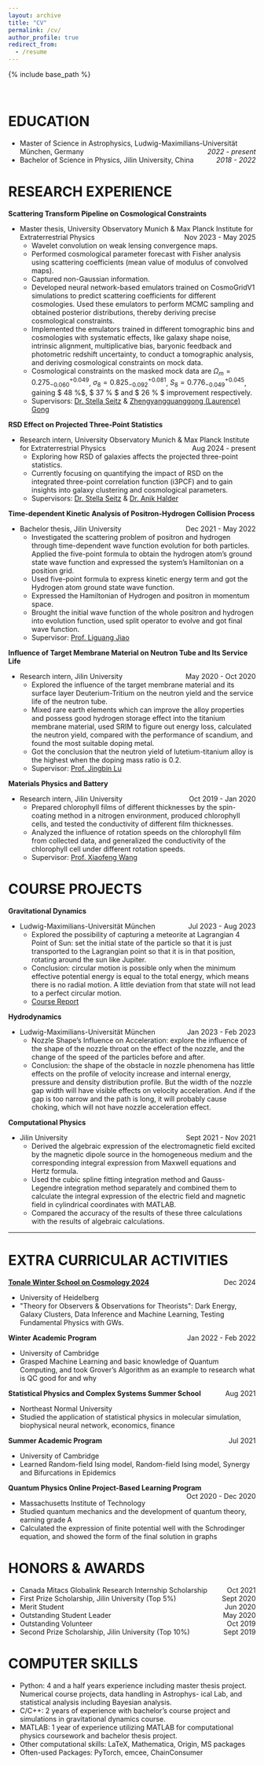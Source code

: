 ```yaml
---
layout: archive
title: "CV"
permalink: /cv/
author_profile: true
redirect_from:
  - /resume
---
```


{% include base_path %}

<br>   <!-- this is used as empty line -->

EDUCATION 
======
* Master of Science in Astrophysics, Ludwig-Maximilians-Universität München, Germany  <span style="float: right;">_2022 - present_</span>
* Bachelor of Science in Physics, Jilin University, China <span style="float: right;"> _2018 - 2022_ </span> 

RESEARCH EXPERIENCE
======
**Scattering Transform Pipeline on Cosmological Constraints**
* Master thesis, University Observatory Munich & Max Planck Institute for Extraterrestrial Physics  <span style="float: right;"> Nov 2023 - May 2025 </span>
  * Wavelet convolution on weak lensing convergence maps.
  * Performed cosmological parameter forecast with Fisher analysis using scattering coefficients (mean value of modulus of convolved maps).
  * Captured non-Gaussian information.
  * Developed neural network-based emulators trained on CosmoGridV1 simulations to predict scattering coefficients for different cosmologies. Used these emulators to perform MCMC sampling and obtained posterior distributions, thereby deriving precise cosmological constraints.
  * Implemented the emulators trained in different tomographic bins and cosmologies with systematic effects, like galaxy shape noise, intrinsic alignment, multiplicative bias, baryonic feedback and photometric redshift uncertainty,  to conduct a tomographic analysis, and deriving cosmological constraints on mock data.
  * Cosmological constraints on the masked mock data are $\Omega_{m}=0.275_{-0.060}^{+0.049}$, $\sigma_{8}=0.825_{-0.092}^{+0.081}$, $S_8=0.776_{-0.049}^{+0.045}$, gaining $ 48 \%$, $ 37 \% $ and $ 26 \% $ improvement respectively.
  * Supervisors: [Dr. Stella Seitz](https://www.usm.uni-muenchen.de/~stella/stella.html) & [Zhengyangguanggong (Laurence) Gong](https://lgong6g.github.io/)
 
**RSD Effect on Projected Three-Point Statistics**
* Research intern, University Observatory Munich & Max Planck Institute for Extraterrestrial Physics  <span style="float: right;"> Aug 2024 - present </span>
  * Exploring how RSD of galaxies affects the projected three-point statistics.
  * Currently focusing on quantifying the impact of RSD on the integrated three-point correlation function (i3PCF) and to gain insights into galaxy clustering and cosmological parameters.
  * Supervisors: [Dr. Stella Seitz](https://www.usm.uni-muenchen.de/~stella/stella.html) & [Dr. Anik Halder](https://anikhalder.github.io/)


**Time-dependent Kinetic Analysis of Positron-Hydrogen Collision Process**
* Bachelor thesis, Jilin University  <span style="float: right;"> Dec 2021 - May 2022 </span>
  * Investigated the scattering problem of positron and hydrogen through time-dependent wave function evolution for both particles. Applied the five-point formula to obtain the hydrogen atom’s ground state wave function and expressed the system’s Hamiltonian on a position grid.
  * Used five-point formula to express kinetic energy term and got the Hydrogen atom ground state wave function.
  * Expressed the Hamiltonian of Hydrogen and positron in momentum space.
  * Brought the initial wave function of the whole positron and hydrogen into evolution function, used split operator to evolve and got final wave function.
  * Supervisor: [Prof. Liguang Jiao](https://teachers.jlu.edu.cn/lgjiao)

 **Influence of Target Membrane Material on Neutron Tube and Its Service Life**
* Research intern, Jilin University <span style="float: right;"> May 2020 - Oct 2020 </span>
  * Explored the influence of the target membrane material and its surface layer Deuterium-Tritium on the neutron yield and the service life of the neutron tube.
  * Mixed rare earth elements which can improve the alloy properties and possess good hydrogen storage effect into the titanium membrane material, used SRIM to figure out energy loss, calculated the neutron yield, compared with the performance of scandium, and found the most suitable doping metal.
  * Got the conclusion that the neutron yield of lutetium-titanium alloy is the highest when the doping mass ratio is $0.2$.
  * Supervisor: [Prof. Jingbin Lu](https://teachers.jlu.edu.cn/LuJingbin)

**Materials Physics and Battery**
* Research intern, Jilin University <span style="float: right;"> Oct 2019 - Jan 2020 </span>
  * Prepared chlorophyll films of different thicknesses by the spin-coating method in a nitrogen environment, produced chlorophyll cells, and tested the conductivity of different film thicknesses.
  * Analyzed the influence of rotation speeds on the chlorophyll film from collected data, and generalized the conductivity of the chlorophyll cell under different rotation speeds.
  * Supervisor: [Prof. Xiaofeng Wang](https://teachers.jlu.edu.cn/WangXiaofeng/zh_CN/index.htm)


COURSE PROJECTS
======
**Gravitational Dynamics**
* Ludwig-Maximilians-Universität München  <span style="float: right;"> Jul 2023 - Aug 2023 </span>
  * Explored the possibility of capturing a meteorite at Lagrangian 4 Point of Sun: set the initial state of the particle so that it is just transported to the Lagrangian point so that it is in that position, rotating around the sun like Jupiter.
  * Conclusion: circular motion is possible only when the minimum effective potential energy is equal to the total energy, which means there is no radial motion. A little deviation from that state will not lead to a perfect circular motion.
  * <a href="https://chen-sijin.github.io/Sijin-Chen.github.io/files/course_project/gravitational_dynamics/Gravitational_Dynamics_Sijin.pdf" target="_blank">Course Report</a>
<!--  href="https://chen-sijin.github.io/Sijin-Chen.github.io/assets/CV_Sijin_Chen.pdf" -->


**Hydrodynamics**
* Ludwig-Maximilians-Universität München <span style="float: right;"> Jan 2023 - Feb 2023 </span>
  * Nozzle Shape’s Influence on Acceleration: explore the influence of the shape of the nozzle throat on the effect of the nozzle, and the change of the speed of the particles before and after.
  * Conclusion: the shape of the obstacle in nozzle phenomena has little effects on the profile of velocity increase and internal energy, pressure and density distribution profile. But the width of the nozzle gap width will have visible effects on velocity acceleration. And if the gap is too narrow and the path is long, it will probably cause choking, which will not have nozzle acceleration effect.


**Computational Physics**
* Jilin University  <span style="float: right;"> Sept 2021 - Nov 2021 </span>
  * Derived the algebraic expression of the electromagnetic field excited by the magnetic dipole source in the homogeneous medium and the corresponding integral expression from Maxwell equations and Hertz formula.
  * Used the cubic spline fitting integration method and Gauss-Legendre integration method separately and combined them to calculate the integral expression of the electric field and magnetic field in cylindrical coordinates with MATLAB.
  * Compared the accuracy of the results of these three calculations with the results of algebraic calculations.


****

EXTRA CURRICULAR ACTIVITIES
======
**[Tonale Winter School on Cosmology 2024](https://indico.physi.uni-heidelberg.de/event/947/)**
  <span style="float: right;">  Dec 2024 </span>
* University of Heidelberg
* "Theory for Observers & Observations for Theorists": Dark Energy, Galaxy Clusters, Data Inference and Machine Learning, Testing Fundamental Physics with GWs. 

**Winter Academic Program**  <span style="float: right;"> Jan 2022 - Feb 2022 </span>
* University of Cambridge
* Grasped Machine Learning and basic knowledge of Quantum Computing, and took Grover’s Algorithm as an example to research what is QC good for and why

**Statistical Physics and Complex Systems Summer School**  <span style="float: right;"> Aug 2021 </span>
* Northeast Normal University
* Studied the application of statistical physics in molecular simulation, biophysical neural network, economics, finance

**Summer Academic Program**    <span style="float: right;"> Jul 2021 </span>
* University of Cambridge
* Learned Random-field Ising model, Random-field Ising model, Synergy and Bifurcations in Epidemics

**Quantum Physics Online Project-Based Learning Program**  <span style="float: right;"> Oct 2020 - Dec 2020 </span>
* Massachusetts Institute of Technology
* Studied quantum mechanics and the development of quantum theory, earning grade A
* Calculated the expression of finite potential well with the Schrodinger equation, and showed the form of the final solution in graphs

HONORS & AWARDS
=====
* Canada Mitacs Globalink Research Internship Scholarship  <span style="float: right;"> Oct 2021 </span>
* First Prize Scholarship, Jilin University (Top 5%) <span style="float: right;"> Sept 2020 </span>
* Merit Student  <span style="float: right;"> Jun 2020 </span>
* Outstanding Student Leader  <span style="float: right;"> May 2020 </span>
* Outstanding Volunteer  <span style="float: right;"> Oct 2019 </span>
* Second Prize Scholarship, Jilin University (Top 10%) <span style="float: right;"> Sept 2019 </span> 



COMPUTER SKILLS
=====
* Python: 4 and a half years experience including master thesis project. Numerical course projects, data handling in Astrophys-
ical Lab, and statistical analysis including Bayesian analysis.
* C/C++: 2 years of experience with bachelor’s course project and simulations in gravitational dynamics course.
* MATLAB: 1 year of experience utilizing MATLAB for computational physics coursework and bachelor thesis project.
* Other computational skills: LaTeX, Mathematica, Origin, MS packages
* Often-used Packages: PyTorch, emcee, ChainConsumer

  
<!--Skills and Awards
======
* Language: English (Fluent), Chinese (Native)
* Computer skills: Python, MATLAB, LaTeX, C, C++, Linux
* Awards: Canada Mitacs Globalink Research Internship Scholarship in 2021 -->


<!--
Publications
======
  <ul>{% for post in site.publications reversed %}
    {% include archive-single-cv.html %}
  {% endfor %}</ul>
  
Talks
======
  <ul>{% for post in site.talks reversed %}
    {% include archive-single-talk-cv.html  %}
  {% endfor %}</ul>
  
Teaching
======
  <ul>{% for post in site.teaching reversed %}
    {% include archive-single-cv.html %}
  {% endfor %}</ul>
  
Service and leadership
======
* Currently signed in to 43 different slack teams    -->

